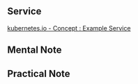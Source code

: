 ## Service 
[kubernetes.io - Concept : Example Service](https://kubernetes.io/docs/concepts/services-networking/connect-applications-service/)
## Mental Note

## Practical Note


